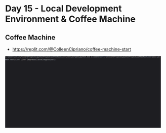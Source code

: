 # Day 15 - Local Development Environment & Coffee Machine 

## Coffee Machine 
- https://replit.com/@ColleenCipriano/coffee-machine-start

![coffee machine](coffee_machine.gif)
